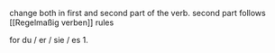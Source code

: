 change both in first and second part of the verb.
second part follows [[Regelmaßig verben]] rules

for du / er / sie / es 
1. 